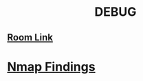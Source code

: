 <div align="center">
  <h1>DEBUG</h1>
</div>

<div align="left">

## [Room Link](https://tryhackme.com/room/debug)
# [Nmap Findings](/nmap.txt)
  
